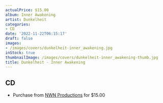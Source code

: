```yaml
---
actualPrice: $15.00
album: Inner Awakening
artist: Dunkelheit
categories:
- CD
date: '2022-11-22T06:15:17'
draft: false
images:
- /images/covers/dunkelheit-inner_awakening.jpg
inStock: true
thumbnailImage: /images/covers/dunkelheit-inner_awakening-thumb.jpg
title: Dunkelheit - Inner Awakening
---
```


## CD
* Purchase from [NWN Productions](http://shop.nwnprod.com/index.php?route=product/product&path=93&product_id=29443&sort=pd.name&order=ASC) for $15.00
